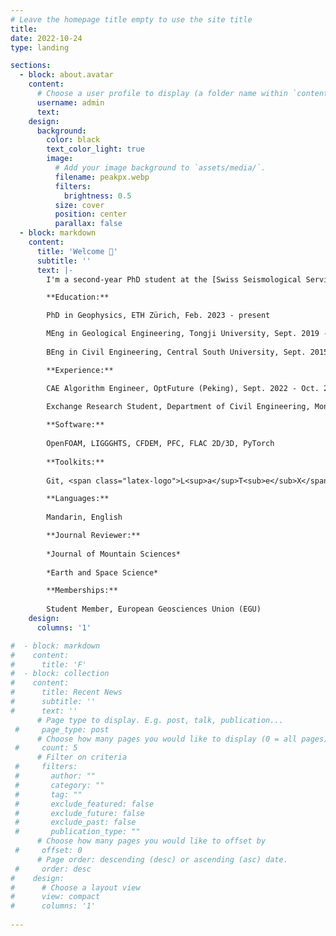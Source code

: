 ```yaml
---
# Leave the homepage title empty to use the site title
title:
date: 2022-10-24
type: landing

sections:
  - block: about.avatar
    content:
      # Choose a user profile to display (a folder name within `content/authors/`)
      username: admin
      text: 
    design:
      background:
        color: black
        text_color_light: true
        image:
          # Add your image background to `assets/media/`.
          filename: peakpx.webp
          filters:
            brightness: 0.5
          size: cover
          position: center
          parallax: false
  - block: markdown
    content:
      title: 'Welcome 👋'
      subtitle: ''
      text: |-
        I'm a second-year PhD student at the [Swiss Seismological Service](http://seismo.ethz.ch/en/home/) and the [Department of Earth Sciences](https://erdw.ethz.ch/en/), [ETH Zürich](https://ethz.ch/de.html). Before joining ETHZ, I earned my Master's degree in Geological Engineering from [Tongji University](https://en.tongji.edu.cn/p/), Shanghai. Previously, I spent four years majoring in Civil Engineering at [Central South University](https://en.wikipedia.org/wiki/Central_South_University) in Changsha, during which I also spent six months at [Monash University](https://www.monash.edu/) (Melbourne) for my Bachelor's thesis. In my PhD project, I am keen on understanding the across-scale behavior of fault slip and earthquake cycles concerning fault-fluid interactions, using efficient numerical schemes. Broadly, my research interests focus on scientific computing, porous media, and granular matter, particularly in their correlation with a plethora of geological hazards.

        **Education:** 

        PhD in Geophysics, ETH Zürich, Feb. 2023 - present

        MEng in Geological Engineering, Tongji University, Sept. 2019 - Mar. 2022 
        
        BEng in Civil Engineering, Central South University, Sept. 2015 - Jun. 2019

        **Experience:** 

        CAE Algorithm Engineer, OptFuture (Peking), Sept. 2022 - Oct. 2022
        
        Exchange Research Student, Department of Civil Engineering, Monash University, Dec. 2018 - Jun. 2019

        **Software:** 
        
        OpenFOAM, LIGGGHTS, CFDEM, PFC, FLAC 2D/3D, PyTorch
        
        **Toolkits:** 
        
        Git, <span class="latex-logo">L<sup>a</sup>T<sub>e</sub>X</span>, Markdown, SketchUp

        **Languages:** 
        
        Mandarin, English

        **Journal Reviewer:** 
        
        *Journal of Mountain Sciences*
        
        *Earth and Space Science*

        **Memberships:** 
        
        Student Member, European Geosciences Union (EGU)
    design:
      columns: '1'

#  - block: markdown
#    content:
#      title: 'F'
#  - block: collection
#    content:
#      title: Recent News
#      subtitle: ''
#      text: ''
      # Page type to display. E.g. post, talk, publication...
 #     page_type: post
      # Choose how many pages you would like to display (0 = all pages)
 #     count: 5
      # Filter on criteria
 #     filters:
 #       author: ""
 #       category: ""
 #       tag: ""
 #       exclude_featured: false
 #       exclude_future: false
 #       exclude_past: false
 #       publication_type: ""
      # Choose how many pages you would like to offset by
 #     offset: 0
      # Page order: descending (desc) or ascending (asc) date.
 #     order: desc
#    design:
#      # Choose a layout view
#      view: compact
#      columns: '1'
  
---
```

